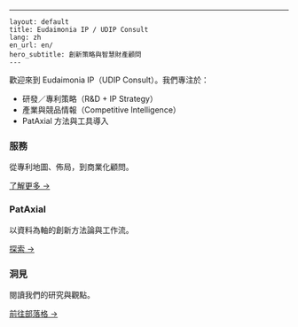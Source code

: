 ---
    layout: default
    title: Eudaimonia IP / UDIP Consult
    lang: zh
    en_url: en/
    hero_subtitle: 創新策略與智慧財產顧問
    ---

歡迎來到 Eudaimonia IP（UDIP Consult）。我們專注於：
- 研發／專利策略（R&D + IP Strategy）
- 產業與競品情報（Competitive Intelligence）
- PatAxial 方法與工具導入

<div class="card-grid">
  <div class="card"><h3>服務</h3><p>從專利地圖、佈局，到商業化顧問。</p><p><a href="/services/">了解更多 →</a></p></div>
  <div class="card"><h3>PatAxial</h3><p>以資料為軸的創新方法論與工作流。</p><p><a href="/pataxial/">探索 →</a></p></div>
  <div class="card"><h3>洞見</h3><p>閱讀我們的研究與觀點。</p><p><a href="/blog/">前往部落格 →</a></p></div>
</div>